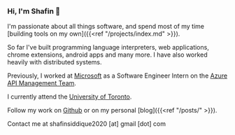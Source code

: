 ### Hi, I'm Shafin 👋

I'm passionate about all things software, and spend most of my time [building tools on my own]({{<ref "/projects/index.md" >}}). 

So far I've built programming language interpreters, web applications, chrome extensions, android apps and many more. I have also worked heavily with distributed systems.

Previously, I worked at [Microsoft](https://www.microsoft.com/) as a Software Engineer Intern on the [Azure API Management Team](https://azure.microsoft.com/en-ca/services/api-management/).

I currently attend the [University of Toronto](https://fas.calendar.utoronto.ca/section/Computer-Science).

Follow my work on [Github](https://github.com/shafinsiddique) or on my personal [blog]({{<ref "/posts/" >}}).

Contact me at shafinsiddique2020 [at] gmail [dot] com

